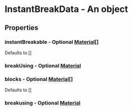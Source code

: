 

# InstantBreakData - An object



## Properties



### instantBreakable - Optional [Material[]](Material[])



Defaults to []



### breakUsing - Optional [Material](Material)



### blocks - Optional [Material[]](Material[])



Defaults to []



### breakusing - Optional [Material](Material)

